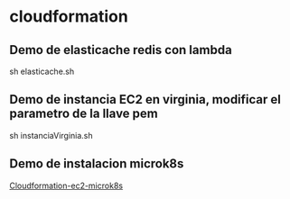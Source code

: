 # cloudformation
## Demo de elasticache redis con lambda
sh elasticache.sh

## Demo de instancia EC2 en virginia, modificar el parametro de la llave pem
sh instanciaVirginia.sh 

## Demo de instalacion microk8s
[Cloudformation-ec2-microk8s](https://github.com/wlopezob/cloudformation/tree/main/microk8s)